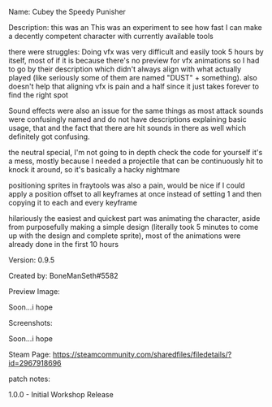 Name: Cubey the Speedy Punisher

Description: this was an This was an experiment to see how fast I can make a decently competent character with currently available tools

there were struggles:
Doing vfx was very difficult and easily took 5 hours by itself, most of if it is because there's no preview for vfx animations so I had to go by their description which didn't always align with what actually played (like seriously some of them are named "DUST" + something). also doesn't help that aligning vfx is pain and a half since it just takes forever to find the right spot

Sound effects were also an issue for the same things as most attack sounds were confusingly named and do not have descriptions explaining basic usage, that and the fact that there are hit sounds in there as well which definitely got confusing.

the neutral special, I'm not going to in depth check the code for yourself it's a mess, mostly because I needed a projectile that can be continuously hit to knock it around, so it's basically a hacky nightmare

positioning sprites in fraytools was also a pain, would be nice if I could apply a position offset to all keyframes at once instead of setting 1 and then copying it to each and every keyframe

hilariously the easiest and quickest part was animating the character, aside from purposefully making a simple design (literally took 5 minutes to come up with the design and complete sprite), most of the animations were already done in the first 10 hours

Version: 0.9.5

Created by: BoneManSeth#5582 

Preview Image:

Soon...i hope

Screenshots:

Soon...i hope

Steam Page:
https://steamcommunity.com/sharedfiles/filedetails/?id=2967918696

patch notes:

1.0.0 - Initial Workshop Release